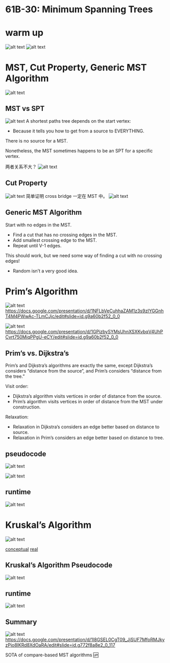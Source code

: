 # 61B-30: Minimum Spanning Trees


# warm up
![alt text](image.png)
![alt text](image-1.png)

# MST, Cut Property, Generic MST Algorithm
![alt text](image-2.png)
## MST vs SPT
![alt text](image-3.png)
A shortest paths tree depends on the start vertex:
- Because it tells you how to get from a source to EVERYTHING.

There is no source for a MST.

Nonetheless, the MST sometimes happens to be an SPT for a specific vertex.

两者关系不大？
![alt text](image-4.png)
## Cut Property
![alt text](image-5.png)
简单证明 cross bridge 一定在 MST 中。
![alt text](image-6.png)
## Generic MST Algorithm
Start with no edges in the MST.
- Find a cut that has no crossing edges in the MST. 
- Add smallest crossing edge to the MST.
- Repeat until V-1 edges.

This should work, but we need some way of finding a cut with no crossing edges!
- Random isn’t a very good idea.

# Prim’s Algorithm
![alt text](image-7.png)
https://docs.google.com/presentation/d/1NFLbVeCuhhaZAM1z3s9zIYGGnhT4M4PWwAc-TLmCJjc/edit#slide=id.g9a60b2f52_0_0

![alt text](image-8.png)
https://docs.google.com/presentation/d/1GPizbySYMsUhnXSXKvbqV4UhPCvrt750MiqPPgU-eCY/edit#slide=id.g9a60b2f52_0_0
## Prim’s vs. Dijkstra’s
Prim’s and Dijkstra’s algorithms are exactly the same, except Dijkstra’s considers “distance from the source”, and Prim’s considers “distance from the tree.”

Visit order:
- Dijkstra’s algorithm visits vertices in order of distance from the source.
- Prim’s algorithm visits vertices in order of distance from the MST under construction.

Relaxation:
- Relaxation in Dijkstra’s considers an edge better based on distance to source.
- Relaxation in Prim’s considers an edge better based on distance to tree.

## pseudocode

![alt text](image-9.png)

![alt text](image-10.png)


## runtime
![alt text](image-11.png)


# Kruskal’s Algorithm
![alt text](image-12.png)

[conceptual](https://docs.google.com/presentation/d/1RhRSYs9Jbc335P24p7vR-6PLXZUl-1EmeDtqieL9ad8/edit?usp=sharing)
[real](https://docs.google.com/presentation/d/1KpNiR7aLIEG9sm7HgX29nvf3yLD8_vdQEPa0ktQfuYc/edit?usp=sharing)

## Kruskal’s Algorithm Pseudocode
![alt text](image-13.png)
## runtime
![alt text](image-14.png)



## Summary
![alt text](image-15.png)
https://docs.google.com/presentation/d/1I8GSEL0CgT09_JjSUF7MfoRMJkyzPjo8lKRd8XdOaRA/edit#slide=id.g772f8a8e2_0_117

SOTA of compare-based MST algorithms :up:
